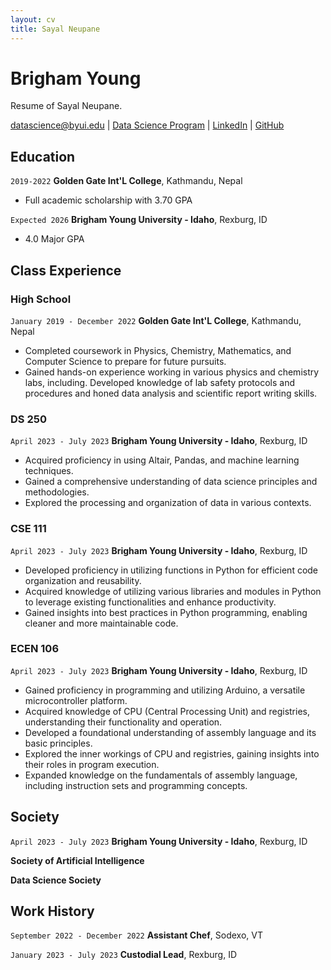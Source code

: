 ```yaml
---
layout: cv
title: Sayal Neupane
---
```

# Brigham Young
Resume of Sayal Neupane.

<div id="webaddress">
<a href="datascience@byui.edu">datascience@byui.edu</a>
| <a href="https://byuidatascience.github.io/development.html">Data Science Program</a>
| <a href="https://www.linkedin.com/in/sayal-neupane/">LinkedIn</a>
| <a href="https://github.com/nSayal/Neupane_resume.git">GitHub</a>
</div>


## Education

`2019-2022`
__Golden Gate Int'L College__, Kathmandu, Nepal

- Full academic scholarship with 3.70 GPA

`Expected 2026`
__Brigham Young University - Idaho__, Rexburg, ID

- 4.0 Major GPA


## Class Experience

### High School

`January 2019 - December 2022`
__Golden Gate Int'L College__, Kathmandu, Nepal

- Completed coursework in Physics, Chemistry, Mathematics, and Computer Science to prepare for future pursuits.
- Gained hands-on experience working in various physics and chemistry labs, including. Developed knowledge of lab safety protocols and procedures and honed data analysis and scientific report writing skills.

### DS 250

`April 2023 - July 2023`
__Brigham Young University - Idaho__, Rexburg, ID

- Acquired proficiency in using Altair, Pandas, and machine learning techniques.
- Gained a comprehensive understanding of data science principles and methodologies.
- Explored the processing and organization of data in various contexts.

### CSE 111

`April 2023 - July 2023`
__Brigham Young University - Idaho__, Rexburg, ID

- Developed proficiency in utilizing functions in Python for efficient code organization and reusability.
- Acquired knowledge of utilizing various libraries and modules in Python to leverage existing functionalities and enhance productivity.
- Gained insights into best practices in Python programming, enabling cleaner and more maintainable code.

### ECEN 106

`April 2023 - July 2023`
__Brigham Young University - Idaho__, Rexburg, ID

- Gained proficiency in programming and utilizing Arduino, a versatile microcontroller platform.
- Acquired knowledge of CPU (Central Processing Unit) and registries, understanding their functionality and operation.
- Developed a foundational understanding of assembly language and its basic principles.
- Explored the inner workings of CPU and registries, gaining insights into their roles in program execution.
- Expanded knowledge on the fundamentals of assembly language, including instruction sets and programming concepts.


## Society

`April 2023 - July 2023`
__Brigham Young University - Idaho__, Rexburg, ID

__Society of Artificial Intelligence__

__Data Science Society__


## Work History

`September 2022 - December 2022`
__Assistant Chef__, Sodexo, VT


`January 2023 - July 2023`
__Custodial Lead__, Rexburg, ID



<!-- ### Footer

Last updated: July 2023 -->


